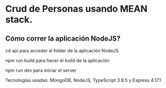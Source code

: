 # Crud de Personas usando MEAN stack.
 
## Cómo correr la aplicación NodeJS?
cd api para acceder al folder de la aplicación NodeJS

npm run build para hacer el build de la aplicación

npm run dev para iniciar el server


Tecnologías usadas: MongoDB, NodeJS, TypeScript 3.9.5 y Express 4.17.1 
